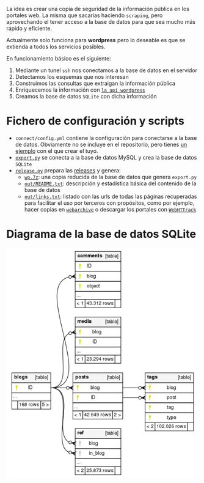 La idea es crear una copia de seguridad de la información pública
en los portales web. La misma que sacarías haciendo `scraping`, pero  aprovechando el tener acceso a la base de datos
para que sea mucho más rápido y eficiente.

Actualmente solo funciona para **wordpress** pero lo deseable es que
se extienda a todos los servicios posibles.

En funcionamiento básico es el siguiente:

1. Mediante un tunel `ssh` nos conectamos a la base de datos en el servidor
2. Detectamos los esquemas que nos interesan
3. Construimos las consultas que extraigan la información pública
4. Enriquecemos la información con [`la api wordpress`](https://developer.wordpress.org/rest-api/)
5. Creamos la base de datos `SQLite` con dicha información

# Fichero de configuración y scripts

* `connect/config.yml` contiene la configuración para conectarse a la base de datos.
Obviamente no se incluye en el repositorio, pero tienes
[un ejemplo](connect/config.example.yml) con el que crear el tuyo.
* [`export.py`](export.py) se conecta a la base de datos MySQL y crea la base de datos `SQLite`
* [`release.py`](release.py) prepara las [releases](https://github.com/15hack/web-backup/releases/latest) y genera:
  * [`wp.7z`](https://github.com/15hack/web-backup/releases/latest): una copia reducida de la base de datos que genera `export.py`
  * [`out/README.txt`](out/README.md): descripción y estadística básica del contenido de
  la base de datos
  * [`out/links.txt`](out/links.txt?raw=true): listado con las urls
  de todas las páginas recuperadas para facilitar el uso por terceros
  con propósitos, como por ejemplo, hacer copias en
  [`webarchive`](https://archive.org/web/) o
  descargar los portales con [`WebHTTrack`](https://www.httrack.com/)

# Diagrama de la base de datos SQLite

![Diagrama de la base de datos](out/diagram.png)
